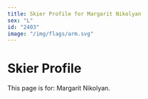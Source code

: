```yaml
---
title: Skier Profile for Margarit Nikolyan
sex: "L"
id: "2403"
image: "/img/flags/arm.svg" 
---
```


# Skier Profile

This page is for: Margarit Nikolyan.
    